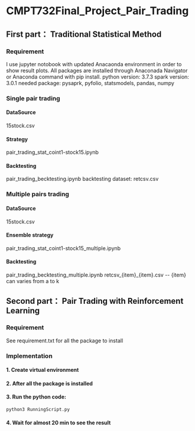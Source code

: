 # CMPT732Final_Project_Pair_Trading

## First part： Traditional Statistical Method
### Requirement
I use jupyter notobook with updated Anacaonda environment in order to show result plots. All packages are installed through Anaconada Navigator or Anaconda command with pip install. 
python version: 3.7.3
spark version: 3.0.1
needed package: pysaprk, pyfolio, statsmodels, pandas, numpy

### Single pair trading
#### DataSource
15stock.csv
#### Strategy
pair_trading_stat_coint1-stock15.ipynb
#### Backtesting
pair_trading_becktesting.ipynb
backtesting dataset: retcsv.csv

### Multiple pairs trading
#### DataSource
15stock.csv
#### Ensemble strategy 
pair_trading_stat_coint1-stock15_multiple.ipynb
#### Backtesting
pair_trading_becktesting_multiple.ipynb
retcsv_{item}_{item}.csv -- {item} can varies from a to k

## Second part： Pair Trading with Reinforcement Learning
### Requirement
See requirement.txt for all the package to install
### Implementation
#### 1. Create virtual environment 
#### 2. After all the package is installed
#### 3. Run the python code:
```
python3 RunningScript.py
```
#### 4. Wait for almost 20 min to see the result
